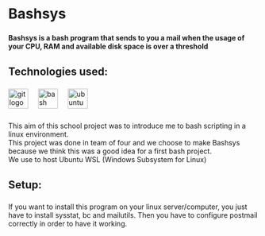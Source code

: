 <h1 align="left">Bashsys</h1>

###

<h4 align="left">Bashsys is a bash program that sends to you a mail when the usage of your CPU, RAM and available disk space is over a threshold</h4>

###

<h2 align="left">Technologies used:</h2>

###

<div align="left">
  <img src="https://cdn.jsdelivr.net/gh/devicons/devicon/icons/git/git-original.svg" height="40" alt="git logo"  />
  <img width="12" />
  <img src="https://cdn.simpleicons.org/gnubash/4EAA25" height="40" alt="bash logo"  />
  <img width="12" />
  <img src="https://cdn.simpleicons.org/ubuntu/E95420" height="40" alt="ubuntu logo"  />
</div>

###

<p align="left">This aim of this school project was to introduce me to bash scripting in a linux environment.<br>This project was done in team of four and we choose to make Bashsys because we think this was a good idea for a first bash project.<br>We use to host Ubuntu WSL (Windows Subsystem for Linux)</p>

###

<h2 align="left">Setup:</h2>

###

<p align="left">If you want to install this program on your linux server/computer, you just have to install sysstat, bc and mailutils. Then you have to configure postmail correctly in order to have it working.</p>

###
